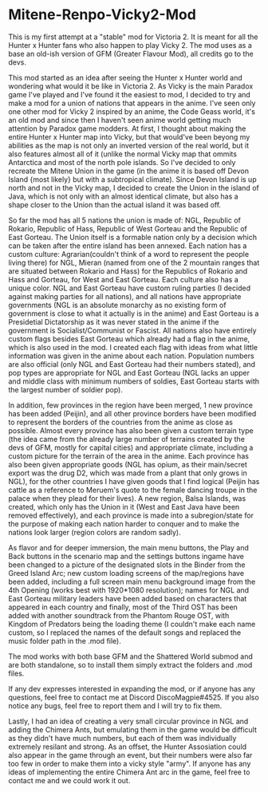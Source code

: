 # Mitene-Renpo-Vicky2-Mod
This is my first attempt at a "stable" mod for Victoria 2. It is meant for all the Hunter x Hunter fans who also happen to play Vicky 2.
The mod uses as a base an old-ish version of GFM (Greater Flavour Mod), all credits go to the devs.

This mod started as an idea after seeing the Hunter x Hunter world and wondering what would it be like in Victoria 2.
As Vicky is the main Paradox game I've played and I've found it the easiest to mod, I decided to try and make a mod for a union of nations that appears in the anime. 
I've seen only one other mod for Vicky 2 inspired by an anime, the Code Geass world, it's an old mod and since then I haven't seen anime world getting much attention by Paradox game modders. At first, I thought about making the entire Hunter x Hunter map into Vicky, but that would've been beyong my abilities as the map is not only an inverted version of the real world, but it also features almost all of it (unlike the normal Vicky map that ommits Antarctica and most of the north pole islands. 
So I've decided to only recreate the Mitene Union in the game (in the anime it is based off Devon Island {most likely} but with a subtropical climate). 
Since Devon Island is up north and not in the Vicky map, I decided to create the Union in the island of Java, which is not only with an almost identical climate, but also has a shape closer to the Union than the actual island it was based off. 

So far the mod has all 5 nations the union is made of: NGL, Republic of Rokario, Republic of Hass, Republic of West Gorteau and the Republic of East Gorteau. The Union itself is a formable nation only by a decision which can be taken after the entire island has been annexed. 
Each nation has a custom culture: Agrarian(couldn't think of a word to represent the people living there) for NGL, Mieran (named from one of the 2 mountain ranges that are situated between Rokario and Hass) for the Republics of Rokario and Hass and Gorteau, for West and East Gorteau. Each culture also has a unique color.
NGL and East Gorteau have custom ruling parties (I decided against making parties for all nations), and all nations have appropriate governments (NGL is an absolute monarchy as no existing form of government is close to what it actually is in the anime) and East Gorteau is a Presidetial Dictatorship as it was never  stated in the anime if the government is Socialist/Communist or Fascist.
All nations also have entirely custom flags besides East Gorteau which already had a flag in the anime, which is also used in the mod. I created each flag with ideas from what little information was given in the anime about each nation.
Population numbers are also official (only NGL and East Gorteau had their numbers stated), and pop types are appropriate for NGL and East Gorteau (NGL lacks an upper and middle class with minimum numbers of soldies, East Gorteau starts with the largest number of soldier pop).

In addition, few provinces in the region have been merged, 1 new province has been added (Peijin), and all other province borders have been modified to represent the borders of the countries from the anime as close as possible. Almost every province has also been given a custom terrain type (the idea came from the already large number of terrains created by the devs of GFM, mostly for capital cities) and appropriate climate, including a custom picture for the terrain of the area in the anime. Each province has also been given appropriate goods (NGL has opium, as their main/secret export was the drug D2, which was made from a plant that only grows in NGL), for the other countries I have given goods that I find logical (Peijin has cattle as a reference to Meruem's quote to the female dancing troupe in the palace when they plead for their lives).
A new region, Balsa Islands, was created, which only has the Union in it (West and East Java have been removed effectively), and each province is made into a subregion/state for the purpose of making each nation harder to conquer and to make the nations look larger (region colors are random sadly).

As flavor and for deeper immersion, the main menu buttons, the Play and Back buttons in the scenario map and the settings buttons ingame have been changed to a picture of the designated slots in the Binder from the Greed Island Arc; new custom loading screens of the map/regions have been added, including a full screen main menu background image from the 4th Opening (works best with 1920*1080 resolution); names for NGL and East Gorteau military leaders have been added based on characters that appeared in each country and finally, most of the Third OST has been added with another soundtrack from the Phantom Rouge OST, with Kingdom of Predators being the loading theme (I couldn't make each name custom, so I replaced the names of the default songs and replaced the music folder path in the .mod file). 

The mod works with both base GFM and the Shattered World submod and are both standalone, so to install them simply extract the folders and .mod files.

If any dev expresses interested in expanding the mod, or if anyone has any questions, feel free to contact me at Discord DiscoMagpie#4525.
If you also notice any bugs, feel free to report them and I will try to fix them.

Lastly, I had an idea of creating a very small circular province in NGL and adding the Chimera Ants, but emulating them in the game would be difficult as they didn't have much numbers, but each of them was individually extremely resilant and strong. As an offset, the Hunter Assosiation could also appear in the game through an event, but their numbers were also far too few in order to make them into a vicky style "army". If anyone has any ideas of implementing the entire Chimera Ant arc in the game, feel free to contact me and we could work it out.
